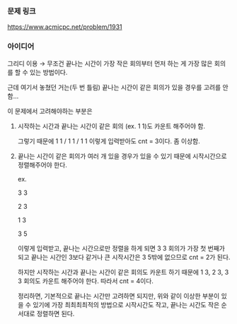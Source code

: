 ### 문제 링크

https://www.acmicpc.net/problem/1931

### 아이디어

그리디 이용 → 무조건 끝나는 시간이 가장 작은 회의부터 먼저 하는 게 가장 많은 회의를 할 수 있는 방법이다. 

근데 여기서 놓쳤던 거는(두 번 틀림) 끝나는 시간이 같은 회의가 있을 경우를 고려를 안함…

이 문제에서 고려해야하는 부분은

1. 시작하는 시간과 끝나는 시간이 같은 회의 (ex. 1 1)도 카운트 해주어야 함. 
    
    그렇기 때문에 1 1 / 1 1 / 1 1 이렇게 입력받아도 cnt = 3이다. 좀 이상함. 
    
2. 끝나는 시간이 같은 회의가 여러 개 있을 경우가 있을 수 있기 때문에 시작시간으로 정렬해주어야 한다. 
    
    ex.
    
    3 3
    
    2 3
    
    1 3
    
    3 5 
    
    이렇게 입력받고, 끝나는 시간으로만 정렬을 하게 되면 3 3 회의가 가장 첫 번째가 되고 끝나는 시간인 3보다 같거나 큰 시작시간은 3 5밖에 없으므로 cnt = 2가 된다. 
    
    하지만 시작하는 시간과 끝나는 시간이 같은 회의도 카운트 하기 때문에 1 3, 2 3, 3 3 회의도 카운트 해주어야 한다. 따라서 cnt = 4이다. 
    
    정리하면, 기본적으로 끝나는 시간만 고려하면 되지만, 위와 같이 이상한 부분이 있을 수 있기에 가장 최최최최적의 방법으로 시작시간도 작고, 끝나는 시간도 작은 순서대로 정렬하면 된다.
